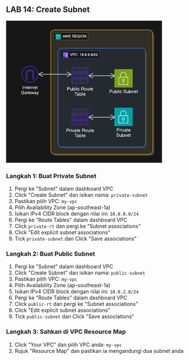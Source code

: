 ## LAB 14: Create Subnet

![subnets-diagram](../assets/subnets.png)

### Langkah 1: Buat Private Subnet

1. Pergi ke "Subnet" dalam dashboard VPC
2. Click "Create Subnet" dan isikan nama: `private-subnet`
3. Pastikan pilih VPC: `my-vpc`
4. Pilih Availability Zone (ap-southeast-1a)
5. Isikan IPv4 CIDR block dengan nilai ini: `10.0.0.0/24`
6. Pergi ke "Route Tables" dalam dashboard VPC
7. Click `private-rt` dan pergi ke "Subnet associations"
8. Click "Edit explicit subnet associations"
9. Tick `private-subnet` dan Click "Save associations"

### Langkah 2: Buat Public Subnet

1. Pergi ke "Subnet" dalam dashboard VPC
2. Click "Create Subnet" dan isikan nama: `public-subnet`
3. Pastikan pilih VPC: `my-vpc`
4. Pilih Availability Zone (ap-southeast-1a)
5. Isikan IPv4 CIDR block dengan nilai ini: `10.0.2.0/24`
6. Pergi ke "Route Tables" dalam dashboard VPC
7. Click `public-rt` dan pergi ke "Subnet associations"
8. Click "Edit explicit subnet associations"
9. Tick `public-subnet` dan Click "Save associations"

### Langkah 3: Sahkan di VPC Resource Map

1. Click "Your VPC" dan pilih VPC anda: `my-vpc`
2. Rujuk "Resource Map" dan pastikan ia mengandungi dua subnet anda

